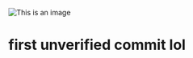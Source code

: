 ![This is an image](https://github.com/XnoahR/KP2022/blob/main/Fold/MeGC.jpg)
# first unverified commit lol